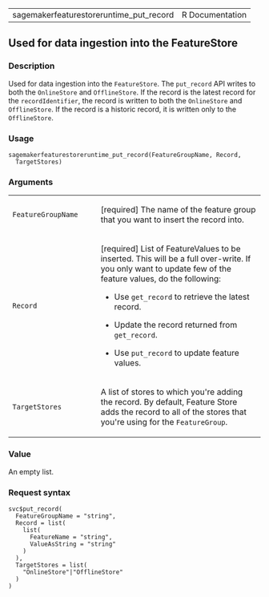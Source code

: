 <table style="width: 100%;">
<tbody>
<tr class="odd">
<td>sagemakerfeaturestoreruntime_put_record</td>
<td style="text-align: right;">R Documentation</td>
</tr>
</tbody>
</table>

## Used for data ingestion into the FeatureStore

### Description

Used for data ingestion into the `FeatureStore`. The `put_record` API
writes to both the `OnlineStore` and `OfflineStore`. If the record is
the latest record for the `recordIdentifier`, the record is written to
both the `OnlineStore` and `OfflineStore`. If the record is a historic
record, it is written only to the `OfflineStore`.

### Usage

    sagemakerfeaturestoreruntime_put_record(FeatureGroupName, Record,
      TargetStores)

### Arguments

<table>
<colgroup>
<col style="width: 35%" />
<col style="width: 65%" />
</colgroup>
<tbody>
<tr class="odd">
<td><code
id="sagemakerfeaturestoreruntime_put_record_:_FeatureGroupName">FeatureGroupName</code></td>
<td><p>[required] The name of the feature group that you want to insert
the record into.</p></td>
</tr>
<tr class="even">
<td><code
id="sagemakerfeaturestoreruntime_put_record_:_Record">Record</code></td>
<td><p>[required] List of FeatureValues to be inserted. This will be a
full over-write. If you only want to update few of the feature values,
do the following:</p>
<ul>
<li><p>Use <code>get_record</code> to retrieve the latest
record.</p></li>
<li><p>Update the record returned from <code>get_record</code>.</p></li>
<li><p>Use <code>put_record</code> to update feature values.</p></li>
</ul></td>
</tr>
<tr class="odd">
<td><code
id="sagemakerfeaturestoreruntime_put_record_:_TargetStores">TargetStores</code></td>
<td><p>A list of stores to which you're adding the record. By default,
Feature Store adds the record to all of the stores that you're using for
the <code>FeatureGroup</code>.</p></td>
</tr>
</tbody>
</table>

### Value

An empty list.

### Request syntax

    svc$put_record(
      FeatureGroupName = "string",
      Record = list(
        list(
          FeatureName = "string",
          ValueAsString = "string"
        )
      ),
      TargetStores = list(
        "OnlineStore"|"OfflineStore"
      )
    )

